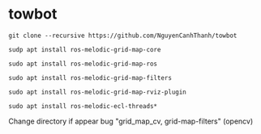 # towbot

    git clone --recursive https://github.com/NguyenCanhThanh/towbot
 
    sudp apt install ros-melodic-grid-map-core
    
    sudo apt install ros-melodic-grid-map-ros
    
    sudo apt install ros-melodic-grid-map-filters
    
    sudo apt install ros-melodic-grid-map-rviz-plugin
    
    sudo apt install ros-melodic-ecl-threads*


Change directory if appear bug "grid_map_cv, grid-map-filters" (opencv)
